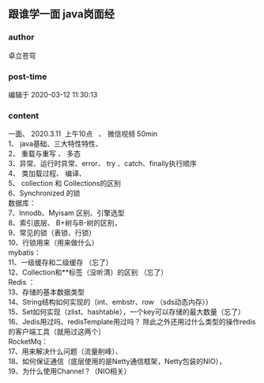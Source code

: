 ## 跟谁学一面 java岗面经
### author 
卓立苍穹
### post-time 

编辑于  2020-03-12 11:30:13
### content 
<div class="post-topic-des nc-post-content">
 <div>
  一面、 2020.3.11  上午10点   、 微信视频   50min
 </div>
 <div>
  1、 java基础、三大特性特性、
 </div>
 <div>
  2、 重载与重写 、 多态
 </div>
 <div>
  3、异常、运行时异常、error、 try 、catch、finally执行顺序
 </div>
 <div>
  4、 类加载过程、 编译、
 </div>
 <div>
  5、 collection 和 Collections的区别
 </div>
 <div>
  6、Synchronized 的锁
 </div>
 <div>
  数据库：
 </div>
 <div>
  7、Innodb、Myisam 区别、引擎选型
 </div>
 <div>
  8、索引底层、 B+树与B-树的区别，
 </div>
 <div>
  9、常见的锁（表锁、行锁）
 </div>
 <div>
  10、行锁用来（用来做什么）
 </div>
 <div>
  mybatis：
 </div>
 <div>
  11、一级缓存和二级缓存 （忘了）
 </div>
 <div>
  12、Collection和**标签（没听清）的区别 （忘了）
 </div>
 <div>
  Redis ：
 </div>
 <div>
  13、存储的基本数据类型
 </div>
 <div>
  14、String结构如何实现的（int、embstr、row  （sds动态内存））
 </div>
 <div>
  15、Set如何实现（zlist、hashtable），一个key可以存储的最大数量（忘了）
 </div>
 <div>
  16、Jedis用过吗、redisTemplate用过吗？ 除此之外还用过什么类型的操作redis的客户端工具（就用过这两个）
 </div>
 <div>
  RocketMq：
 </div>
 <div>
  17、用来解决什么问题（流量削峰）、
 </div>
 <div>
  18、如何保证通信（底层使用的是Netty通信框架，Netty包装的NIO），
 </div>
 <div>
  19、为什么使用Channel？（NIO相关）
 </div>
</div>
